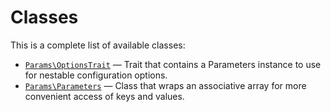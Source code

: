 Classes
=======

This is a complete list of available classes:

- [`Params\OptionsTrait`](Params/OptionsTrait.md) &mdash; Trait that contains a Parameters instance to use for nestable configuration options.
- [`Params\Parameters`](Params/Parameters.md) &mdash; Class that wraps an associative array for more convenient access of keys and values.
